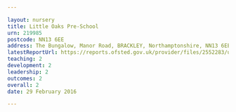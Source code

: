 ```yaml
---

layout: nursery
title: Little Oaks Pre-School
urn: 219985
postcode: NN13 6EE
address: The Bungalow, Manor Road, BRACKLEY, Northamptonshire, NN13 6EE
latestReportUrl: https://reports.ofsted.gov.uk/provider/files/2552283/urn/219985.pdf
teaching: 2
development: 2
leadership: 2
outcomes: 2
overall: 2
date: 29 February 2016

---
```

